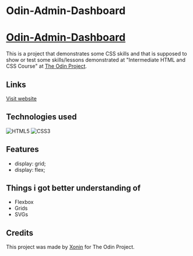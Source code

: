 # Odin-Admin-Dashboard
# [Odin-Admin-Dashboard](xonin.me/Odin-Admin-Dashboard/)
This is a project that demonstrates some CSS skills and that is supposed to show or test some skills/lessons demonstrated at "Intermediate HTML and CSS Course" at [The Odin Project](https://theodinproject.com).

## Links
[Visit website](xonin.me/Odin-Admin-Dashboard/)

## Technologies used
![HTML5](https://img.shields.io/badge/html5-E34F26.svg?style=for-the-badge&logo=html5&logoColor=FFF)
![CSS3](https://img.shields.io/badge/css3-%231572B6.svg?style=for-the-badge&logo=css3&logoColor=white)
## Features
- display: grid;
- display: flex;

## Things i got better understanding of
- Flexbox
- Grids
- SVGs

## Credits
This project was made by [Xonin](https://github.com/xonin-hush) for The Odin Project.
